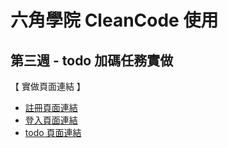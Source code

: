 # 六角學院 CleanCode 使用

## 第三週 - todo 加碼任務實做

【 實做頁面連結 】

- [註冊頁面連結](http://127.0.0.1:5500/register/signUp.html)
- [登入頁面連結](http://127.0.0.1:5500/login/signIn.html)
- [todo 頁面連結](http://127.0.0.1:5500/todo/todo.html)
